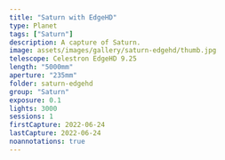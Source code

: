 ```yaml
---
title: "Saturn with EdgeHD"
type: Planet
tags: ["Saturn"]
description: A capture of Saturn.
image: assets/images/gallery/saturn-edgehd/thumb.jpg
telescope: Celestron EdgeHD 9.25
length: "5000mm"
aperture: "235mm"
folder: saturn-edgehd
group: "Saturn"
exposure: 0.1
lights: 3000
sessions: 1
firstCapture: 2022-06-24 
lastCapture: 2022-06-24
noannotations: true
---
```

